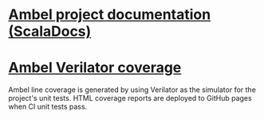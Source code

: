 <!--
[ambel](https://github.com/richmorj/ambel)
-->
# [Ambel project documentation (ScalaDocs)](latest/api/ambel)
# [Ambel Verilator coverage](coverage/ambel)
Ambel line coverage is generated by using Verilator as the simulator for the project's unit tests.
HTML coverage reports are deployed to GitHub pages when CI unit tests pass. 
